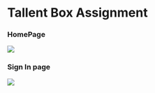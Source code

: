 <h1>Tallent Box Assignment</h1>
    <h3>HomePage</h3>
<img src="https://cdn-images-1.medium.com/max/800/1*xzzS33Q1hyc_tA0fGuxJcw.png"/>
<h3>Sign In page</h3>
  <img src="https://cdn-images-1.medium.com/max/800/1*1Jt3eXI6lQZ1l0nG2yzk5g.png"/>
